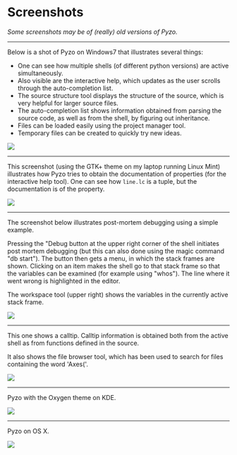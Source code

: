 # Screenshots

*Some screenshots may be of (really) old versions of Pyzo.*

----

Below is a shot of Pyzo on Windows7 that illustrates several things: 

* One can see how multiple shells (of different python versions) are active simultaneously. 
* Also visible are the interactive help, which updates as the user scrolls through the auto-completion list.
* The source structure tool displays the structure of the source, which is very helpful for larger source files.
* The auto-completion list shows information obtained from parsing the source code, as well as from the shell, by figuring out inheritance. 
* Files can be loaded easily using the project manager tool.
* Temporary files can be created to quickly try new ideas.

<a href='screenshots/screen00_win.png'>
<img src='screenshots/thumb00_win.png', align='center'>
</a>

----

This screenshot (using the GTK+ theme on my laptop running Linux Mint) illustrates how Pyzo tries to obtain the documentation of properties (for the interactive help tool). One can see how ``line.lc`` is a tuple, but the documentation is of the property. 

<a href='screenshots/screen03_linux.png'>
<img src='screenshots/thumb03_linux.png', align='center'>
</a>


----

The screenshot below illustrates post-mortem debugging using a simple example. 

Pressing the "Debug button at the upper right corner of the shell initiates post mortem debugging (but this can also done using the magic command "db start"). The button then gets a menu, in which the stack frames are shown. Clicking on an item makes the shell go to that stack frame so that the variables can be examined (for example using "whos"). The line where it went wrong is highlighted in the editor.

The workspace tool (upper right) shows the variables in the currently active stack frame.


<a href='screenshots/screen02_linux.png'>
<img src='screenshots/thumb02_linux.png', align='center'>
</a>


----

This one shows a calltip. Calltip information is obtained both from the active shell as from functions defined in the source. 

It also shows the file browser tool, which has been used to search for files containing the word 'Axes('.


<a href='screenshots/screen04_linux.png'>
<img src='screenshots/thumb04_linux.png', align='center'>
</a>


----

Pyzo with the Oxygen theme on KDE.

<a href='screenshots/screen05_kde.png'>
<img src='screenshots/thumb05_kde.png', align='center'>
</a>


----

Pyzo on OS X.


<a href='screenshots/screen06_osx.png'>
<img src='screenshots/thumb06_osx.png', align='center'>
</a>
